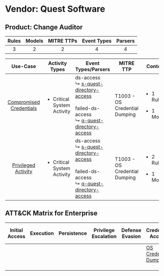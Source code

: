Vendor: Quest Software
======================
Product: Change Auditor
-----------------------
| Rules | Models | MITRE TTPs | Event Types | Parsers |
|:-----:|:------:|:----------:|:-----------:|:-------:|
|   3   |   2    |     2      |      4      |    4    |

|                                 Use-Case                                  | Activity Types                             | Event Types/Parsers                                                                                                                                                                                                   | MITRE TTP                         | Content                                             |
|:-------------------------------------------------------------------------:| ------------------------------------------ | --------------------------------------------------------------------------------------------------------------------------------------------------------------------------------------------------------------------- | --------------------------------- | --------------------------------------------------- |
| [Compromised Credentials](../UseCases/usecase_compromised_credentials.md) | <ul><li>Critical System Activity</li></ul> |  ds-access<br> ↳ [s-quest-directory-access](../Parsers/parserContent_s-quest-directory-access.md)<br><br> failed-ds-access<br> ↳ [q-quest-directory-access](../Parsers/parserContent_q-quest-directory-access.md)<br> | T1003 - OS Credential Dumping<br> | <ul><li>1 Rules</li></ul><ul><li>1 Models</li></ul> |
|     [Privileged Activity](../UseCases/usecase_privileged_activity.md)     | <ul><li>Critical System Activity</li></ul> |  ds-access<br> ↳ [s-quest-directory-access](../Parsers/parserContent_s-quest-directory-access.md)<br><br> failed-ds-access<br> ↳ [q-quest-directory-access](../Parsers/parserContent_q-quest-directory-access.md)<br> | T1003 - OS Credential Dumping<br> | <ul><li>2 Rules</li></ul><ul><li>1 Models</li></ul> |

ATT&CK Matrix for Enterprise
----------------------------
| Initial Access | Execution | Persistence | Privilege Escalation | Defense Evasion | Credential Access                                                          | Discovery | Lateral Movement | Collection | Command and Control | Exfiltration | Impact |
| -------------- | --------- | ----------- | -------------------- | --------------- | -------------------------------------------------------------------------- | --------- | ---------------- | ---------- | ------------------- | ------------ | ------ |
|                |           |             |                      |                 | [OS Credential Dumping](https://attack.mitre.org/techniques/T1003)<br><br> |           |                  |            |                     |              |        |